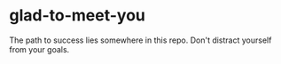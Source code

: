# glad-to-meet-you
The path to success lies somewhere in this repo. Don't distract yourself from your goals.
